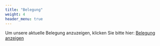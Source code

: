 ```yaml
---
title: "Belegung"
weight: 4
header_menu: true
---
```


Um unsere aktuelle Belegung anzuzeigen, klicken Sie bitte hier:
[Belegung anzeigen](https://tportal.tomas.travel/Langenargen-SBO/ukv/calendar/FIT00020070724034042)

